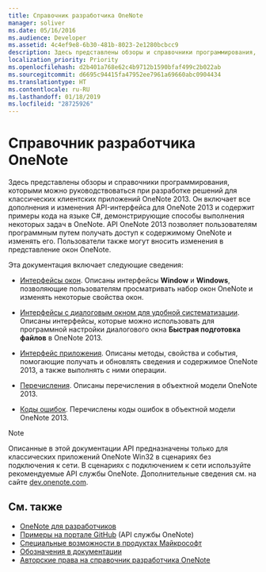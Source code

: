```yaml
---
title: Справочник разработчика OneNote
manager: soliver
ms.date: 05/16/2016
ms.audience: Developer
ms.assetid: 4c4ef9e8-6b30-481b-8023-2e1280bcbcc9
description: Здесь представлены обзоры и справочники программирования, которыми можно руководствоваться при разработке решений для классических клиентских приложений OneNote 2013.
localization_priority: Priority
ms.openlocfilehash: d2b401a768e62c4b9712b1590bfaf499c2b022ab
ms.sourcegitcommit: d6695c94415fa47952ee7961a69660abc0904434
ms.translationtype: HT
ms.contentlocale: ru-RU
ms.lasthandoff: 01/18/2019
ms.locfileid: "28725926"
---
```

# <a name="onenote-developer-reference"></a>Справочник разработчика OneNote

Здесь представлены обзоры и справочники программирования, которыми можно руководствоваться при разработке решений для классических клиентских приложений OneNote 2013. Он включает все дополнения и изменения API-интерфейса для OneNote 2013 и содержит примеры кода на языке C#, демонстрирующие способы выполнения некоторых задач в OneNote. API OneNote 2013 позволяет пользователям программным путем получать доступ к содержимому OneNote и изменять его. Пользователи также могут вносить изменения в представление окон OneNote.
  
Эта документация включает следующие сведения:
  
- [Интерфейсы окон](window-interfaces-onenote.md). Описаны интерфейсы **Window** и **Windows**, позволяющие пользователям просматривать набор окон OneNote и изменять некоторые свойства окон. 
    
- [Интерфейсы с диалоговым окном для удобной систематизации](quick-filing-dialog-box-interfaces-onenote.md). Описаны интерфейсы, которые можно использовать для программной настройки диалогового окна **Быстрая подготовка файлов** в OneNote 2013. 
    
- [Интерфейс приложения](application-interface-onenote.md). Описаны методы, свойства и события, помогающие получать и обновлять сведения и содержимое OneNote 2013, а также выполнять с ними операции.
    
- [Перечисления](enumerations-onenote-developer-reference.md). Описаны перечисления в объектной модели OneNote 2013.
    
- [Коды ошибок](error-codes-onenote.md). Перечислены коды ошибок в объектной модели OneNote 2013.
    
> [!NOTE]
> Описанные в этой документации API предназначены только для классических приложений OneNote Win32 в сценариях без подключения к сети. В сценариях с подключением к сети используйте рекомендуемые API службы OneNote. Дополнительные сведения см. на сайте [dev.onenote.com](https://go.microsoft.com/fwlink/?LinkID=390615). 
  
## <a name="see-also"></a>См. также

- [OneNote для разработчиков](https://go.microsoft.com/fwlink/?LinkID=390615)   
- [Примеры на портале GitHub](https://github.com/OneNoteDev/) (API службы OneNote)     
- [Специальные возможности в продуктах Майкрософт](https://www.microsoft.com/enable/products/default.aspx)    
- [Обозначения в документации](https://msdn.microsoft.com/office/aa905365.aspx)    
- [Авторские права на справочник разработчика OneNote](https://msdn.microsoft.com/library/office/jj680116.aspx)
    
    

